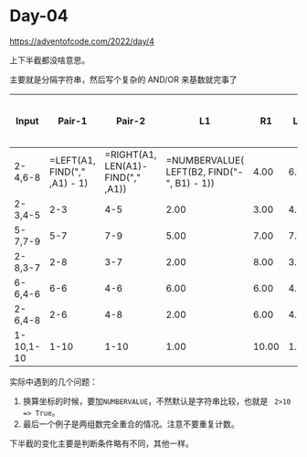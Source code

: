 # Day-04

https://adventofcode.com/2022/day/4

上下半截都没啥意思。

主要就是分隔字符串，然后写个复杂的 AND/OR 来基数就完事了

| Input | Pair-1 | Pair-2 | L1 | R1 | L2 | R2 | 【H】 L1<=L2 && R1>=R2 | 【I】 L1>=L2 && R1<=R2 | =OR(H,I) |
| --- |  --- |  --- |  --- |  --- |  --- |  --- |  --- |  --- | --- | 
| 2-4,6-8 | =LEFT(A1, FIND("," ,A1) - 1) | =RIGHT(A1, LEN(A1)-FIND("," ,A1)) | =NUMBERVALUE( LEFT(B2, FIND("-", B1) - 1))  | 4.00  | 6.00  | 8.00 | 0 | 0 | 0 |
| 2-3,4-5 | 2-3 | 4-5 | 2.00  | 3.00  | 4.00  | 5.00  |  0 | 0 | 0 |
| 5-7,7-9 | 5-7 | 7-9 | 5.00  | 7.00  | 7.00  | 9.00  |  0 | 0 | 0 |
| 2-8,3-7 | 2-8 | 3-7 | 2.00  | 8.00  | 3.00  | 7.00  |  1 | 0 | 1 |
| 6-6,4-6 | 6-6 | 4-6 | 6.00  | 6.00  | 4.00  | 6.00  |  0 | 1 | 1 |
| 2-6,4-8 | 2-6 | 4-8 | 2.00  | 6.00  | 4.00  | 8.00  |  0 | 0 | 0 |
| 1-10,1-10 | 1-10 | 1-10 | 1.00  | 10.00  | 1.00  | 10.00  | 1 | 1 | 1 |

实际中遇到的几个问题：

1.  换算坐标的时候，要加`NUMBERVALUE`，不然默认是字符串比较，也就是 ` 2>10 => True`。
2.  最后一个例子是两组数完全重合的情况。注意不要重复计数。

下半截的变化主要是判断条件略有不同，其他一样。
